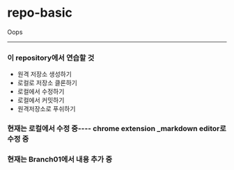 # repo-basic
Oops
- - -
### 이 repository에서 연습할 것
 * 원격 저장소 생성하기
 * 로컬로 저장소 클론하기
 * 로컬에서 수정하기
 * 로컬에서 커밋하기
 * 원격저장소로 푸쉬하기
### 현재는 로컬에서 수정 중---- chrome extension _markdown editor로 수정 중

### 현재는 Branch01에서 내용  추가 중